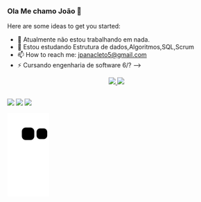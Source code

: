 ### Ola Me chamo João 👋

Here are some ideas to get you started:

- 🔭 Atualmente não estou trabalhando em nada.
- 🌱 Estou estudando Estrutura de dados,Algoritmos,SQL,Scrum
- 📫 How to reach me: jpanacleto5@gmail.com
- ⚡ Cursando engenharia de software 6/?
-->

<div align="center">
  <a href="https://github.com/jpanacleto2">
  <img height="180em" src="https://github-readme-stats.vercel.app/api?username=jpanacleto2&show_icons=true&theme=dracula&include_all_commits=true&count_private=true"/>
  <img height="180em" src="https://github-readme-stats.vercel.app/api/top-langs/?username=jpanacleto2&layout=compact&langs_count=7&theme=dracula"/>
</div>


  ##

<div> 
  <a href="https://www.instagram.com/joaopedroanacleto/" target="_blank"><img src="https://img.shields.io/badge/-Instagram-%23E4405F?style=for-the-badge&logo=instagram&logoColor=white" target="_blank"></a>
  <a href = "mailto:jpanacleto5@gmail.com"><img src="https://img.shields.io/badge/-Gmail-%23333?style=for-the-badge&logo=gmail&logoColor=white" target="_blank"></a>
  <a href="https://www.linkedin.com/in/jo%C3%A3o-pedro-anacleto-ferreira-machado/" target="_blank"><img src="https://img.shields.io/badge/-LinkedIn-%230077B5?style=for-the-badge&logo=linkedin&logoColor=white" target="_blank"></a> 
 
  ![Snake animation](https://github.com/rafaballerini/rafaballerini/blob/output/github-contribution-grid-snake.svg)
 
</div>
